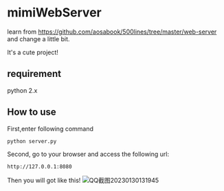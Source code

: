 # mimiWebServer

learn from https://github.com/aosabook/500lines/tree/master/web-server
and change a little bit.

It's a cute project!

## requirement
python 2.x

## How to use 
First,enter following command
``` bash
python server.py
```

Second, go to your browser and access the following url:
```
http://127.0.0.1:8080
```
Then you will got like this!
![QQ截图20230130131945](https://user-images.githubusercontent.com/22091612/215393635-df4b1700-6478-4b6c-bbaa-ac6e1aa7f3db.png)
